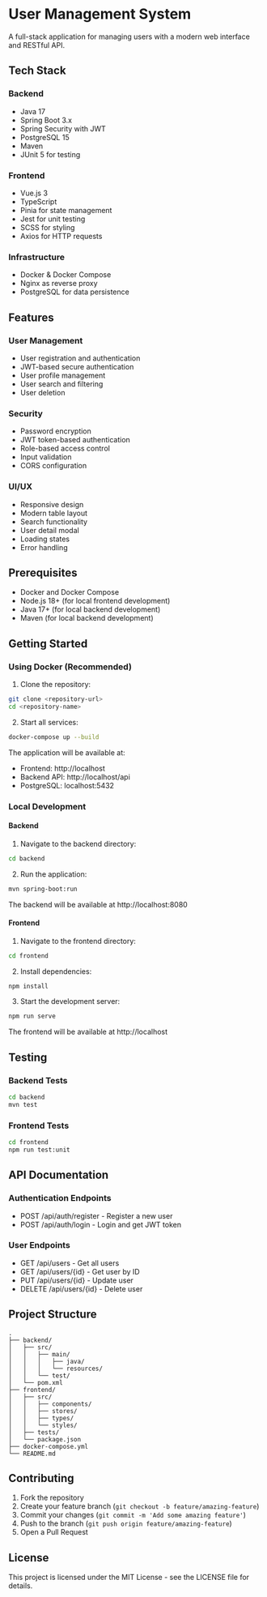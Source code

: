 # User Management System

A full-stack application for managing users with a modern web interface and RESTful API.

## Tech Stack

### Backend
- Java 17
- Spring Boot 3.x
- Spring Security with JWT
- PostgreSQL 15
- Maven
- JUnit 5 for testing

### Frontend
- Vue.js 3
- TypeScript
- Pinia for state management
- Jest for unit testing
- SCSS for styling
- Axios for HTTP requests

### Infrastructure
- Docker & Docker Compose
- Nginx as reverse proxy
- PostgreSQL for data persistence

## Features

### User Management
- User registration and authentication
- JWT-based secure authentication
- User profile management
- User search and filtering
- User deletion

### Security
- Password encryption
- JWT token-based authentication
- Role-based access control
- Input validation
- CORS configuration

### UI/UX
- Responsive design
- Modern table layout
- Search functionality
- User detail modal
- Loading states
- Error handling

## Prerequisites

- Docker and Docker Compose
- Node.js 18+ (for local frontend development)
- Java 17+ (for local backend development)
- Maven (for local backend development)

## Getting Started

### Using Docker (Recommended)

1. Clone the repository:
```bash
git clone <repository-url>
cd <repository-name>
```

2. Start all services:
```bash
docker-compose up --build
```

The application will be available at:
- Frontend: http://localhost
- Backend API: http://localhost/api
- PostgreSQL: localhost:5432

### Local Development

#### Backend

1. Navigate to the backend directory:
```bash
cd backend
```

2. Run the application:
```bash
mvn spring-boot:run
```

The backend will be available at http://localhost:8080

#### Frontend

1. Navigate to the frontend directory:
```bash
cd frontend
```

2. Install dependencies:
```bash
npm install
```

3. Start the development server:
```bash
npm run serve
```

The frontend will be available at http://localhost

## Testing

### Backend Tests
```bash
cd backend
mvn test
```

### Frontend Tests
```bash
cd frontend
npm run test:unit
```

## API Documentation

### Authentication Endpoints
- POST /api/auth/register - Register a new user
- POST /api/auth/login - Login and get JWT token

### User Endpoints
- GET /api/users - Get all users
- GET /api/users/{id} - Get user by ID
- PUT /api/users/{id} - Update user
- DELETE /api/users/{id} - Delete user

## Project Structure

```
.
├── backend/
│   ├── src/
│   │   ├── main/
│   │   │   ├── java/
│   │   │   └── resources/
│   │   └── test/
│   └── pom.xml
├── frontend/
│   ├── src/
│   │   ├── components/
│   │   ├── stores/
│   │   ├── types/
│   │   └── styles/
│   ├── tests/
│   └── package.json
├── docker-compose.yml
└── README.md
```

## Contributing

1. Fork the repository
2. Create your feature branch (`git checkout -b feature/amazing-feature`)
3. Commit your changes (`git commit -m 'Add some amazing feature'`)
4. Push to the branch (`git push origin feature/amazing-feature`)
5. Open a Pull Request

## License

This project is licensed under the MIT License - see the LICENSE file for details.